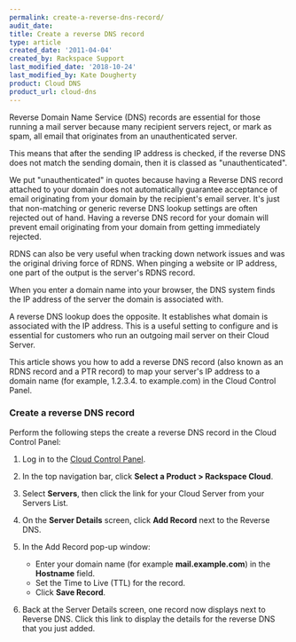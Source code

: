 ```yaml
---
permalink: create-a-reverse-dns-record/
audit_date:
title: Create a reverse DNS record
type: article
created_date: '2011-04-04'
created_by: Rackspace Support
last_modified_date: '2018-10-24'
last_modified_by: Kate Dougherty
product: Cloud DNS
product_url: cloud-dns
---
```


Reverse Domain Name Service (DNS) records are essential for those running a
mail server because many recipient servers reject, or mark as spam, all email
that originates from an unauthenticated server.

This means that after the sending IP address is checked, if the reverse
DNS does not match the sending domain, then it is classed as
"unauthenticated".

We put "unauthenticated" in quotes because having a Reverse DNS record
attached to your domain does not automatically guarantee acceptance of
email originating from your domain by the recipient's email server. It's
just that non-matching or generic reverse DNS lookup settings are often
rejected out of hand. Having a reverse DNS record for your domain will
prevent email originating from your domain from getting immediately
rejected.

RDNS can also be very useful when tracking down network issues and was
the original driving force of RDNS. When pinging a website or IP
address, one part of the output is the server's RDNS record.

When you enter a domain name into your browser, the DNS system finds
the IP address of the server the domain is associated with.

A reverse DNS lookup does the opposite. It establishes what domain is
associated with the IP address. This is a useful setting to configure and
is essential for customers who run an outgoing mail server on their
Cloud Server.

This article shows you how to add a reverse DNS record (also known
as an RDNS record and a PTR record) to map your server's IP address to a
domain name (for example, 1.2.3.4. to example.com) in the Cloud Control Panel.

### Create a reverse DNS record

Perform the following steps the create a reverse DNS record in the Cloud Control Panel:

1.  Log in to the [Cloud Control Panel](https://login.rackspace.com/).
2.  In the top navigation bar, click **Select a Product > Rackspace Cloud**.
3.  Select **Servers**, then click the link for your Cloud Server from your
    Servers List.
4.  On the **Server Details** screen, click **Add Record** next to the
    Reverse DNS.

5.  In the Add Record pop-up window:
    -   Enter your domain name (for example **mail.example.com**) in the
        **Hostname** field.
    -   Set the Time to Live (TTL) for the record.
    -   Click **Save Record**.

6.  Back at the Server Details screen, one record now displays
    next to Reverse DNS. Click this link to display the details for the
    reverse DNS that you just added.
